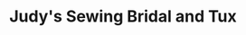---
title: "Judy's Sewing Bridal and Tux"
url: /bremerton/judys-sewing-bridal-and-tux/
shop: Kleidung
---